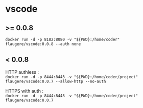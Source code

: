 # vscode

## >= 0.0.8

`
docker run -d -p 8182:8080 -v "${PWD}:/home/coder" flaugere/vscode:0.0.8 --auth none
`

## < 0.0.8

HTTP authless :   
`
docker run -d -p 8444:8443 -v "${PWD}:/home/coder/project" flaugere/vscode:0.0.7 --allow-http --no-auth
`

HTTPS with auth :  
`
docker run -d -p 8444:8443 -v "${PWD}:/home/coder/project" flaugere/vscode:0.0.7
`
